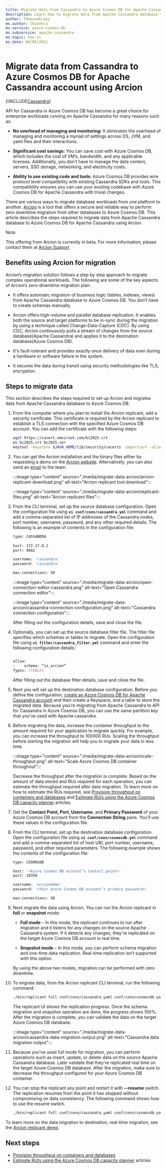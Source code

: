 ```yaml
---
title: Migrate data from Cassandra to Azure Cosmos DB for Apache Cassandra using Arcion
description: Learn how to migrate data from Apache Cassandra database to Azure Cosmos DB for Apache Cassandra using Arcion.
author: TheovanKraay
ms.author: thvankra
ms.service: azure-cosmos-db
ms.subservice: apache-cassandra
ms.topic: how-to
ms.date: 04/04/2022
---
```


# Migrate data from Cassandra to Azure Cosmos DB for Apache Cassandra account using Arcion
[!INCLUDE[Cassandra](../includes/appliesto-cassandra.md)]

API for Cassandra in Azure Cosmos DB has become a great choice for enterprise workloads running on Apache Cassandra for many reasons such as: 

* **No overhead of managing and monitoring:** It eliminates the overhead of managing and monitoring a myriad of settings across OS, JVM, and yaml files and their interactions.

* **Significant cost savings:** You can save cost with Azure Cosmos DB, which includes the cost of VM’s, bandwidth, and any applicable licenses. Additionally, you don’t have to manage the data centers, servers, SSD storage, networking, and electricity costs. 

* **Ability to use existing code and tools:** Azure Cosmos DB provides wire protocol level compatibility with existing Cassandra SDKs and tools. This compatibility ensures you can use your existing codebase with Azure Cosmos DB for Apache Cassandra with trivial changes.

There are various ways to migrate database workloads from one platform to another. [Arcion](https://www.arcion.io) is a tool that offers a secure and reliable way to perform zero downtime migration from other databases to Azure Cosmos DB. This article describes the steps required to migrate data from Apache Cassandra database to Azure Cosmos DB for Apache Cassandra using Arcion.

> [!NOTE]
> This offering from Arcion is currently in beta. For more information, please contact them at [Arcion Support](mailto:support@arcion.io)

## Benefits using Arcion for migration

Arcion’s migration solution follows a step by step approach to migrate complex operational workloads. The following are some of the key aspects of Arcion’s zero-downtime migration plan:

* It offers automatic migration of business logic (tables, indexes, views) from Apache Cassandra database to Azure Cosmos DB. You don’t have to create schemas manually.

* Arcion offers high-volume and parallel database replication. It enables both the source and target platforms to be in-sync during the migration by using a technique called Change-Data-Capture (CDC). By using CDC, Arcion continuously pulls a stream of changes from the source database(Apache Cassandra) and applies it to the destination database(Azure Cosmos DB).

* It's fault-tolerant and provides exactly once delivery of data even during a hardware or software failure in the system.

* It secures the data during transit using security methodologies like TLS, encryption.

## Steps to migrate data

This section describes the steps required to set up Arcion and migrates data from Apache Cassandra database to Azure Cosmos DB.

1. From the computer where you plan to install the Arcion replicant, add a security certificate. This certificate is required by the Arcion replicant to establish a TLS connection with the specified Azure Cosmos DB account. You can add the certificate with the following steps:

   ```bash
   wget https://cacert.omniroot.com/bc2025.crt
   mv bc2025.crt bc2025.cer
   keytool -keystore $JAVA_HOME/lib/security/cacerts -importcert -alias bc2025ca -file bc2025.cer
   ```

1. You can get the Arcion installation and the binary files either by requesting a demo on the [Arcion website](https://www.arcion.io). Alternatively, you can also send an [email](mailto:support@arcion.io) to the team.

   :::image type="content" source="./media/migrate-data-arcion/arcion-replicant-download.png" alt-text="Arcion replicant tool download":::

   :::image type="content" source="./media/migrate-data-arcion/replicant-files.png" alt-text="Arcion replicant files":::

1. From the CLI terminal, set up the source database configuration. Open the configuration file using **`vi conf/conn/cassandra.yml`** command and add a comma-separated list of IP addresses of the Cassandra nodes, port number, username, password, and any other required details. The following is an example of contents in the configuration file:

   ```bash
   type: CASSANDRA
  
   host: 172.17.0.2
   port: 9042

   username: 'cassandra'
   password: 'cassandra'

   max-connections: 30

   ```

   :::image type="content" source="./media/migrate-data-arcion/open-connection-editor-cassandra.png" alt-text="Open Cassandra connection editor":::

   :::image type="content" source="./media/migrate-data-arcion/cassandra-connection-configuration.png" alt-text="Cassandra connection configuration":::

   After filling out the configuration details, save and close the file.

1. Optionally, you can set up the source database filter file. The filter file specifies which schemas or tables to migrate. Open the configuration file using **`vi filter/cassandra_filter.yml`** command and enter the following configuration details:

   ```bash

   allow:
   -	schema: “io_arcion”
   Types: [TABLE]
   ```

   After filling out the database filter details, save and close the file.

1. Next you will set up the destination database configuration. Before you define the configuration, [create an Azure Cosmos DB for Apache Cassandra account](manage-data-dotnet.md#create-a-database-account) and then create a Keyspace, and a table to store the migrated data. Because you're migrating from Apache Cassandra to API for Cassandra in Azure Cosmos DB, you can use the same partition key that you've used with Apache cassandra.

1. Before migrating the data, increase the container throughput to the amount required for your application to migrate quickly. For example, you can increase the throughput to 100000 RUs. Scaling the throughput before starting the migration will help you to migrate your data in less time.

   :::image type="content" source="./media/migrate-data-arcion/scale-throughput.png" alt-text="Scale Azure Cosmos DB container throughout":::

   Decrease the throughput after the migration is complete. Based on the amount of data stored and RUs required for each operation, you can estimate the throughput required after data migration. To learn more on how to estimate the RUs required, see [Provision throughput on containers and databases](../set-throughput.md) and [Estimate RU/s using the Azure Cosmos DB capacity planner](../estimate-ru-with-capacity-planner.md) articles.

1. Get the **Contact Point, Port, Username**, and **Primary Password** of your Azure Cosmos DB account from the **Connection String** pane. You'll use these values in the configuration file.

1. From the CLI terminal, set up the destination database configuration. Open the configuration file using **`vi conf/conn/cosmosdb.yml`** command and add a comma-separated list of host URI, port number, username, password, and other required parameters. The following example shows the contents of the configuration file:

   ```bash
   type: COSMOSDB

   host: '<Azure Cosmos DB account’s Contact point>'
   port: 10350

   username: 'arciondemo'
   password: '<Your Azure Cosmos DB account’s primary password>'

   max-connections: 30
   ```

1. Next migrate the data using Arcion. You can run the Arcion replicant in **full** or **snapshot** mode:

   * **Full mode** – In this mode, the replicant continues to run after migration and it listens for any changes on the source Apache Cassandra system. If it detects any changes, they're replicated on the target Azure Cosmos DB account in real time.

   * **Snapshot mode** – In this mode, you can perform schema migration and one-time data  replication. Real-time replication isn’t supported with this option.

   By using the above two modes, migration can be performed with zero downtime. 

1. To migrate data, from the Arcion replicant CLI terminal, run the following command:

   ```bash
   ./bin/replicant full conf/conn/cassandra.yaml conf/conn/cosmosdb.yaml --filter filter/cassandra_filter.yaml --replace-existing
   ```

   The replicant UI shows the replication progress. Once the schema migration and snapshot operation are done, the progress shows 100%. After the migration is complete, you can validate the data on the target Azure Cosmos DB database.

   :::image type="content" source="./media/migrate-data-arcion/cassandra-data-migration-output.png" alt-text="Cassandra data migration output":::


1. Because you've used full mode for migration, you can perform operations such as insert, update, or delete data on the source Apache Cassandra database. Later validate that they're replicated real time on the target Azure Cosmos DB database. After the migration, make sure to decrease the throughput configured for your Azure Cosmos DB container.

1. You can stop the replicant any point and restart it with **--resume** switch. The replication resumes from the point it has stopped without compromising on data consistency. The following command shows how to use the resume switch.

   ```bash
   ./bin/replicant full conf/conn/cassandra.yaml conf/conn/cosmosdb.yaml --filter filter/cassandra_filter.yaml --replace-existing --resume
   ```

To learn more on the data migration to destination, real-time migration, see the [Arcion replicant demo](https://www.youtube.com/watch?v=fsUhF9LUZmM).

## Next steps

* [Provision throughput on containers and databases](../set-throughput.md) 
* [Estimate RU/s using the Azure Cosmos DB capacity planner](../estimate-ru-with-capacity-planner.md) articles
